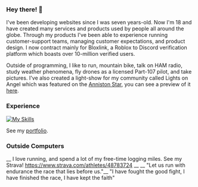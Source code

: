 ### Hey there! 👋

I've been developing websites since I was seven years-old. Now I'm 18 and have created many services and products used by people all around the globe. Through my products I've been able to experience running customer-support teams, managing customer expectations, and product design. I now contract mainly for Bloxlink, a Roblox to Discord verification platform which boasts over 10-million verified users.

Outside of programming, I like to run, mountain bike, talk on HAM radio, study weather phenomena, fly drones as a licensed Part-107 pilot, and take pictures. I've also created a light-show for my community called Lights on Angel which was featured on the [Anniston Star](https://www.annistonstar.com/news/jacksonville/self-proclaimed-weather-nerd-creates-light-show-in-jacksonville/article_28e2007a-7822-11ed-af42-63159a610c4b.html), you can see a preview of it [here](https://www.youtube.com/watch?v=aEaAXJv5EQI&t=0s).

  
### Experience

[![My Skills](https://skillicons.dev/icons?i=arduino,bash,bootstrap,cloudflare,codepen,css,discord,bots,docker,express,git,github,githubactions,heroku,html,instagram,java,js,kubernetes,linkedin,linux,lua,md,materialui,mongodb,mysql,nestjs,netlify,nextjs,nginx,nodejs,ps,php,prisma,react,redis,svg,tailwind,twitter,ts,vercel,vscode,workers,xd)](https://skillicons.dev)

See my [portfolio](https://mwalden.tech/).

### Outside Computers
__
I love running, and spend a lot of my free-time logging miles. See my Strava! https://www.strava.com/athletes/48783724 __
__
"Let us run with endurance the race that lies before us."__
"I have fought the good fight, I have finished the race, I have kept the faith"
